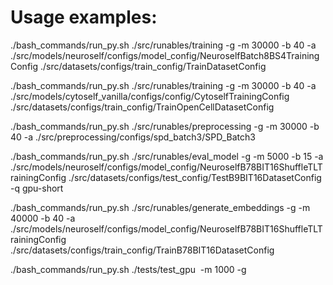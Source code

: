 # Usage examples:
./bash_commands/run_py.sh ./src/runables/training -g -m 30000 -b 40 -a ./src/models/neuroself/configs/model_config/NeuroselfBatch8BS4TrainingConfig ./src/datasets/configs/train_config/TrainDatasetConfig

./bash_commands/run_py.sh ./src/runables/training -g -m 30000 -b 40 -a ./src/models/cytoself_vanilla/configs/config/CytoselfTrainingConfig ./src/datasets/configs/train_config/TrainOpenCellDatasetConfig

./bash_commands/run_py.sh ./src/runables/preprocessing -g -m 30000 -b 40 -a ./src/preprocessing/configs/spd_batch3/SPD_Batch3  

./bash_commands/run_py.sh ./src/runables/eval_model -g -m 5000 -b 15 -a ./src/models/neuroself/configs/model_config/NeuroselfB78BIT16ShuffleTLTrainingConfig ./src/datasets/configs/test_config/TestB9BIT16DatasetConfig -q gpu-short

./bash_commands/run_py.sh ./src/runables/generate_embeddings -g -m 40000 -b 40 -a ./src/models/neuroself/configs/model_config/NeuroselfB78BIT16ShuffleTLTrainingConfig ./src/datasets/configs/train_config/TrainB78BIT16DatasetConfig 

./bash_commands/run_py.sh ./tests/test_gpu  -m 1000 -g